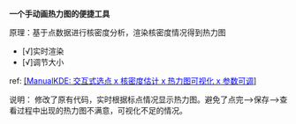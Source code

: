 **一个手动画热力图的便捷工具**

原理：基于点数据进行核密度分析，渲染核密度情况得到热力图

- [√]实时渲染
- [√]调节大小

ref: [[<span style="color: blue;">ManualKDE: 交互式选点 x 核密度估计 x 热力图可视化 x 参数可调</span>]](https://blog.csdn.net/weixin_45827311/article/details/135344863?spm=1001.2014.3001.5502)

说明：
修改了原有代码，实时根据标点情况显示热力图。避免了点完-->保存-->查看过程中出现的热力图不满意，可视化不足的情况。
